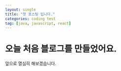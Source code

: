 ```yaml
---
layout: single
title: "첫 포스팅 입니다."
categories: coding test
tag: [java, javascript, react]
---
```


# 오늘 처음 블로그를 만들었어요.

앞으로 열심히 해보겠습니다.
